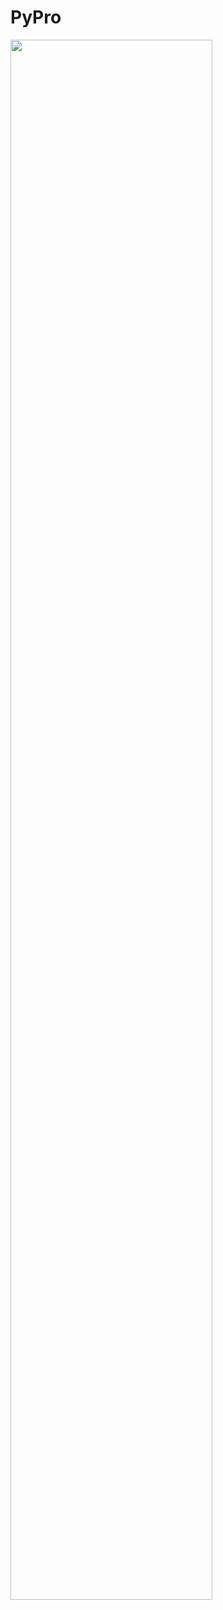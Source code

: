 # PyPro

<img width="80%" src=https://user-images.githubusercontent.com/111291946/185561051-fcf8bce9-e524-4040-aa51-0bd1636e783b.png>
